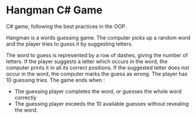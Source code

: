 Hangman C# Game
====================

C# game, following the best practices in the OOP.

Hangman is a words guessing game. The computer picks up a random word and the player tries to guess it by suggesting letters.

The word to guess is represented by a row of dashes, giving the number of letters. If the player suggests a letter which occurs in the word, the computer prints it in all its correct positions. If the suggested letter  does not occur in the word, the computer marks the guess as wrong. The player has 10 guessing tries. The game ends when :
- The guessing player completes the word, or guesses the whole word correctly
- The guessing player exceeds the 10 available guesses without revealing the word.
